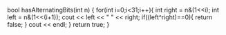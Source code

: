 bool hasAlternatingBits(int n) {
for(int i=0;i<31;i++){
int right = n&(1<<i);
int left = n&(1<<(i+1));
cout << left << " " << right;
if((left^right)==0){
return false;
}
cout << endl;
}
return true;
}